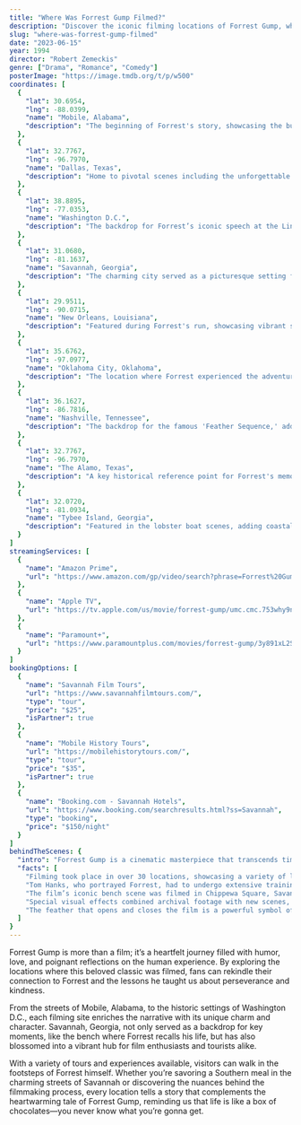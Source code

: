 ```yaml
---
title: "Where Was Forrest Gump Filmed?"
description: "Discover the iconic filming locations of Forrest Gump, where the unforgettable journey of a simple man intersects with pivotal moments in American history."
slug: "where-was-forrest-gump-filmed"
date: "2023-06-15"
year: 1994
director: "Robert Zemeckis"
genre: ["Drama", "Romance", "Comedy"]
posterImage: "https://image.tmdb.org/t/p/w500"
coordinates: [
  { 
    "lat": 30.6954, 
    "lng": -88.0399, 
    "name": "Mobile, Alabama", 
    "description": "The beginning of Forrest's story, showcasing the bustling streets of his hometown."
  },
  { 
    "lat": 32.7767, 
    "lng": -96.7970, 
    "name": "Dallas, Texas", 
    "description": "Home to pivotal scenes including the unforgettable moment on the grassy knoll."
  },
  { 
    "lat": 38.8895, 
    "lng": -77.0353, 
    "name": "Washington D.C.", 
    "description": "The backdrop for Forrest’s iconic speech at the Lincoln Memorial, capturing the essence of the era."
  },
  { 
    "lat": 31.0680, 
    "lng": -81.1637, 
    "name": "Savannah, Georgia", 
    "description": "The charming city served as a picturesque setting for many memorable scenes, including the famous bench."
  },
  { 
    "lat": 29.9511, 
    "lng": -90.0715, 
    "name": "New Orleans, Louisiana", 
    "description": "Featured during Forrest's run, showcasing vibrant sights and sounds of the Big Easy."
  },
  { 
    "lat": 35.6762, 
    "lng": -97.0977, 
    "name": "Oklahoma City, Oklahoma", 
    "description": "The location where Forrest experienced the adventures of cross-country running and camaraderie."
  },
  { 
    "lat": 36.1627, 
    "lng": -86.7816, 
    "name": "Nashville, Tennessee", 
    "description": "The backdrop for the famous 'Feather Sequence,' adding a touch of magic to Forrest's journey."
  },
  { 
    "lat": 32.7767, 
    "lng": -96.7970, 
    "name": "The Alamo, Texas", 
    "description": "A key historical reference point for Forrest's memories during the Vietnam War."
  },
  { 
    "lat": 32.0720, 
    "lng": -81.0934, 
    "name": "Tybee Island, Georgia", 
    "description": "Featured in the lobster boat scenes, adding coastal charm to the story’s landscape."
  }
]
streamingServices: [
  {
    "name": "Amazon Prime",
    "url": "https://www.amazon.com/gp/video/search?phrase=Forrest%20Gump"
  },
  {
    "name": "Apple TV",
    "url": "https://tv.apple.com/us/movie/forrest-gump/umc.cmc.753why9n6yp92u45ys9hhmvgz"
  },
  {
    "name": "Paramount+",
    "url": "https://www.paramountplus.com/movies/forrest-gump/3y891xL2S5mU5H8s8NWmKh4ADC4w_90T/"
  }
]
bookingOptions: [
  {
    "name": "Savannah Film Tours",
    "url": "https://www.savannahfilmtours.com/",
    "type": "tour",
    "price": "$25",
    "isPartner": true
  },
  {
    "name": "Mobile History Tours",
    "url": "https://mobilehistorytours.com/",
    "type": "tour",
    "price": "$35",
    "isPartner": true
  },
  {
    "name": "Booking.com - Savannah Hotels",
    "url": "https://www.booking.com/searchresults.html?ss=Savannah",
    "type": "booking",
    "price": "$150/night"
  }
]
behindTheScenes: {
  "intro": "Forrest Gump is a cinematic masterpiece that transcends time, telling the extraordinary story of an ordinary man whose life unwittingly intertwines with significant historical events. Its filming locations span across the United States, painting a vivid picture of America through the lens of Forrest’s iconic journey.",
  "facts": [
    "Filming took place in over 30 locations, showcasing a variety of landscapes from the deep South to urban cityscapes.",
    "Tom Hanks, who portrayed Forrest, had to undergo extensive training to embody the character’s physical and emotional depth.",
    "The film’s iconic bench scene was filmed in Chippewa Square, Savannah, Georgia, which has since become a pilgrimage site for fans.",
    "Special visual effects combined archival footage with new scenes, creating seamless historical moments that enhanced the storytelling.",
    "The feather that opens and closes the film is a powerful symbol of chance, fate, and the beauty of life."
  ]
}
---
```


<ForrestGumpGuide />

Forrest Gump is more than a film; it’s a heartfelt journey filled with humor, love, and poignant reflections on the human experience. By exploring the locations where this beloved classic was filmed, fans can rekindle their connection to Forrest and the lessons he taught us about perseverance and kindness.

From the streets of Mobile, Alabama, to the historic settings of Washington D.C., each filming site enriches the narrative with its unique charm and character. Savannah, Georgia, not only served as a backdrop for key moments, like the bench where Forrest recalls his life, but has also blossomed into a vibrant hub for film enthusiasts and tourists alike.

With a variety of tours and experiences available, visitors can walk in the footsteps of Forrest himself. Whether you’re savoring a Southern meal in the charming streets of Savannah or discovering the nuances behind the filmmaking process, every location tells a story that complements the heartwarming tale of Forrest Gump, reminding us that life is like a box of chocolates—you never know what you’re gonna get.